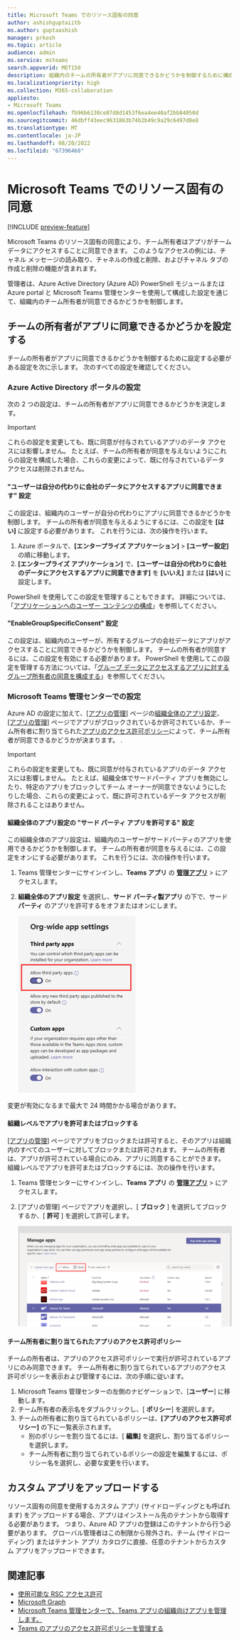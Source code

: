 ```yaml
---
title: Microsoft Teams でのリソース固有の同意
author: ashishguptaiitb
ms.author: guptaashish
manager: prkosh
ms.topic: article
audience: admin
ms.service: msteams
search.appverid: MET150
description: 組織内のチームの所有者がアプリに同意できるかどうかを制御するために構成する必要がある設定について説明します。
ms.localizationpriority: high
ms.collection: M365-collaboration
appliesto:
- Microsoft Teams
ms.openlocfilehash: fb96b6130ce87d8d1453f6ea4ee40af2bb84050d
ms.sourcegitcommit: 46dbff43eec9631863b74b2b49c9a29c6497d8e8
ms.translationtype: MT
ms.contentlocale: ja-JP
ms.lasthandoff: 08/20/2022
ms.locfileid: "67396468"
---
```

# <a name="resource-specific-consent-in-microsoft-teams"></a>Microsoft Teams でのリソース固有の同意

[!INCLUDE [preview-feature](includes/preview-feature.md)]

Microsoft Teams のリソース固有の同意により、チーム所有者はアプリがチーム データにアクセスすることに同意できます。 このようなアクセスの例には、チャネル メッセージの読み取り、チャネルの作成と削除、およびチャネル タブの作成と削除の機能が含まれます。

管理者は、Azure Active Directory (Azure AD) PowerShell モジュールまたは Azure portal と Microsoft Teams 管理センターを使用して構成した設定を通じて、組織内のチーム所有者が同意できるかどうかを制御します。  

## <a name="set-whether-team-owners-can-give-consent-to-apps"></a>チームの所有者がアプリに同意できるかどうかを設定する

チームの所有者がアプリに同意できるかどうかを制御するために設定する必要がある設定を次に示します。 次のすべての設定を確認してください。

### <a name="settings-in-azure-active-directory-portal"></a>Azure Active Directory ポータルの設定

次の 2 つの設定は、チームの所有者がアプリに同意できるかどうかを決定します。

> [!IMPORTANT]
> これらの設定を変更しても、既に同意が付与されているアプリのデータ アクセスには影響しません。 たとえば、チームの所有者が同意を与えないようにこれらの設定を構成した場合、これらの変更によって、既に付与されているデータ アクセスは削除されません。

#### <a name="the-users-can-consent-to-apps-accessing-company-data-on-their-behalf-setting"></a>"ユーザーは自分の代わりに会社のデータにアクセスするアプリに同意できます" 設定

この設定は、組織内のユーザーが自分の代わりにアプリに同意できるかどうかを制御します。 チームの所有者が同意を与えるようにするには、この設定を **[はい]** に設定する必要があります。 これを行うには、次の操作を行います。

1. Azure ポータルで、**[エンタープライズ アプリケーション]** > **[ユーザー設定]** の順に移動します。
2. **[エンタープライズ アプリケーション]** で、**[ユーザーは自分の代わりに会社のデータにアクセスするアプリに同意できます]** を **[いいえ]** または **[はい]** に設定します。

PowerShell を使用してこの設定を管理することもできます。 詳細については、「[アプリケーションへのユーザー コンテンツの構成](/azure/active-directory/manage-apps/configure-user-consent#configure-user-consent-to-applications)」を参照してください。

#### <a name="the-enablegroupspecificconsent-setting"></a>"EnableGroupSpecificConsent" 設定

この設定は、組織内のユーザーが、所有するグループの会社データにアプリがアクセスすることに同意できるかどうかを制御します。 チームの所有者が同意するには、この設定を有効にする必要があります。 PowerShell を使用してこの設定を管理する方法については、「[グループ データにアクセスするアプリに対するグループ所有者の同意を構成する](/azure/active-directory/manage-apps/configure-user-consent#configure-group-owner-consent-to-apps-accessing-group-data)」を参照してください。

### <a name="settings-in-the-microsoft-teams-admin-center"></a>Microsoft Teams 管理センターでの設定

Azure AD の設定に加えて、[[アプリの管理]](manage-apps.md) ページの[組織全体のアプリ設定](manage-apps.md#manage-org-wide-app-settings)、[[アプリの管理]](manage-apps.md#allow-and-block-apps) ページでアプリがブロックされているか許可されているか、チーム所有者に割り当てられた[アプリのアクセス許可ポリシー](teams-app-permission-policies.md)によって、チーム所有者が同意できるかどうかが決まります。 .

> [!IMPORTANT]
> これらの設定を変更しても、既に同意が付与されているアプリのデータ アクセスには影響しません。 たとえば、組織全体でサードパーティ アプリを無効にしたり、特定のアプリをブロックしてチーム オーナーが同意できないようにしたりした場合、これらの変更によって、既に許可されているデータ アクセスが削除されることはありません。  

#### <a name="the-allow-third-party-apps-setting-in-org-wide-app-settings"></a>組織全体のアプリ設定の "サード パーティ アプリを許可する" 設定

この組織全体のアプリ設定は、組織内のユーザーがサードパーティのアプリを使用できるかどうかを制御します。 チームの所有者が同意を与えるには、この設定をオンにする必要があります。 これを行うには、次の操作を行います。

1. Teams 管理センターにサインインし、**Teams アプリ** の **[管理アプリ](https://admin.teams.microsoft.com/policies/manage-apps)** > にアクセスします。
1. **組織全体のアプリ設定** を選択し、**サード パーティ製アプリ** の下で、サード **パーティ** のアプリを許可するをオフまたはオンにします。

    !["Teams でサード パーティアプリを許可する" 設定のスクリーンショット](media/resource-specific-consent-org-wide-setting.png)

変更が有効になるまで最大で 24 時間かかる場合があります。

#### <a name="allow-or-block-the-app-at-the-org-level"></a>組織レベルでアプリを許可またはブロックする

[[アプリの管理]](manage-apps.md#allow-and-block-apps) ページでアプリをブロックまたは許可すると、そのアプリは組織内のすべてのユーザーに対してブロックまたは許可されます。 チームの所有者は、アプリが許可されている場合にのみ、アプリに同意することができます。 組織レベルでアプリを許可またはブロックするには、次の操作を行います。

1. Teams 管理センターにサインインし、**Teams アプリ** の **[管理アプリ](https://admin.teams.microsoft.com/policies/manage-apps)** > にアクセスします。
1. [アプリの管理] ページでアプリを選択し、[ **ブロック** ] を選択してブロックするか、[ **許可** ] を選択して許可します。

    ![組織全体の設定でブロックされているアプリのスクリーンショット。](media/resource-specific-consent-allow-block-apps.png)

#### <a name="app-permission-policy-assigned-to-the-team-owner"></a>チーム所有者に割り当てられたアプリのアクセス許可ポリシー

チームの所有者は、アプリのアクセス許可ポリシーで実行が許可されているアプリにのみ同意できます。 チーム所有者に割り当てられているアプリのアクセス許可ポリシーを表示および管理するには、次の手順に従います。

1. Microsoft Teams 管理センターの左側のナビゲーションで、[**ユーザー**] に移動します。
1. チーム所有者の表示名をダブルクリックし、[ **ポリシー**] を選択します。
1. チームの所有者に割り当てられているポリシーは、**[アプリのアクセス許可ポリシー]** の下に一覧表示されます。
    - 別のポリシーを割り当てるには、[ **編集]** を選択し、割り当てるポリシーを選択します。
    - チーム所有者に割り当てられているポリシーの設定を編集するには、ポリシー名を選択し、必要な変更を行います。  

## <a name="upload-custom-apps"></a>カスタム アプリをアップロードする

リソース固有の同意を使用するカスタム アプリ (サイドローディングとも呼ばれます) をアップロードする場合、アプリはインストール先のテナントから取得する必要があります。 つまり、Azure AD アプリの登録はこのテナントから行う必要があります。 グローバル管理者はこの制限から除外され、チーム (サイドローディング) またはテナント アプリ カタログに直接、任意のテナントからカスタム アプリをアップロードできます。

## <a name="related-articles"></a>関連記事

- [使用可能な RSC アクセス許可](/microsoftteams/platform/graph-api/rsc/resource-specific-consent)
- [Microsoft Graph](https://developer.microsoft.com/graph)
- [Microsoft Teams 管理センターで、Teams アプリの組織向けアプリを管理します。](manage-apps.md)
- [Teams のアプリのアクセス許可ポリシーを管理する](teams-app-permission-policies.md)
